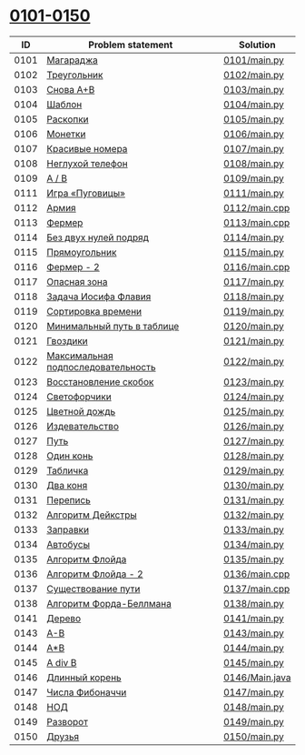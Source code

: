 # [0101-0150](http://acmp.ru/index.asp?main=tasks&str=%20&page=2&id_type=0)

| ID   | Problem statement                                                                    | Solution                         |
|------|--------------------------------------------------------------------------------------|----------------------------------|
| 0101 | [Магараджа](http://acmp.ru/index.asp?main=task&id_task=101)                          | [0101/main.py](0101/main.py)     |
| 0102 | [Треугольник](http://acmp.ru/index.asp?main=task&id_task=102)                        | [0102/main.py](0102/main.py)     |
| 0103 | [Снова A+B](http://acmp.ru/index.asp?main=task&id_task=103)                          | [0103/main.py](0103/main.py)     |
| 0104 | [Шаблон](http://acmp.ru/index.asp?main=task&id_task=104)                             | [0104/main.py](0104/main.py)     |
| 0105 | [Раскопки](http://acmp.ru/index.asp?main=task&id_task=105)                           | [0105/main.py](0105/main.py)     |
| 0106 | [Монетки](http://acmp.ru/index.asp?main=task&id_task=106)                            | [0106/main.py](0106/main.py)     |
| 0107 | [Красивые номера](http://acmp.ru/index.asp?main=task&id_task=107)                    | [0107/main.py](0107/main.py)     |
| 0108 | [Неглухой телефон](http://acmp.ru/index.asp?main=task&id_task=108)                   | [0108/main.py](0108/main.py)     |
| 0109 | [A / B](http://acmp.ru/index.asp?main=task&id_task=109)                              | [0109/main.py](0109/main.py)     |
| 0111 | [Игра «Пуговицы»](http://acmp.ru/index.asp?main=task&id_task=111)                    | [0111/main.py](0111/main.py)     |
| 0112 | [Армия](http://acmp.ru/index.asp?main=task&id_task=112)                              | [0112/main.cpp](0112/main.cpp)   |
| 0113 | [Фермер](http://acmp.ru/index.asp?main=task&id_task=113)                             | [0113/main.cpp](0113/main.cpp)   |
| 0114 | [Без двух нулей подряд](http://acmp.ru/index.asp?main=task&id_task=114)              | [0114/main.py](0114/main.py)     |
| 0115 | [Прямоугольник](http://acmp.ru/index.asp?main=task&id_task=115)                      | [0115/main.py](0115/main.py)     |
| 0116 | [Фермер - 2](http://acmp.ru/index.asp?main=task&id_task=116)                         | [0116/main.cpp](0116/main.cpp)   |
| 0117 | [Опасная зона](http://acmp.ru/index.asp?main=task&id_task=117)                       | [0117/main.py](0117/main.py)     |
| 0118 | [Задача Иосифа Флавия](http://acmp.ru/index.asp?main=task&id_task=118)               | [0118/main.py](0118/main.py)     |
| 0119 | [Сортировка времени](http://acmp.ru/index.asp?main=task&id_task=119)                 | [0119/main.py](0119/main.py)     |
| 0120 | [Минимальный путь в таблице](http://acmp.ru/index.asp?main=task&id_task=120)         | [0120/main.py](0120/main.py)     |
| 0121 | [Гвоздики](http://acmp.ru/index.asp?main=task&id_task=121)                           | [0121/main.py](0121/main.py)     |
| 0122 | [Максимальная подпоследовательность](http://acmp.ru/index.asp?main=task&id_task=122) | [0122/main.py](0122/main.py)     |
| 0123 | [Восстановление скобок](http://acmp.ru/index.asp?main=task&id_task=123)              | [0123/main.py](0123/main.py)     |
| 0124 | [Светофорчики](http://acmp.ru/index.asp?main=task&id_task=124)                       | [0124/main.py](0124/main.py)     |
| 0125 | [Цветной дождь](http://acmp.ru/index.asp?main=task&id_task=125)                      | [0125/main.py](0125/main.py)     |
| 0126 | [Издевательство](http://acmp.ru/index.asp?main=task&id_task=126)                     | [0126/main.py](0126/main.py)     |
| 0127 | [Путь](http://acmp.ru/index.asp?main=task&id_task=127)                               | [0127/main.py](0127/main.py)     |
| 0128 | [Один конь](http://acmp.ru/index.asp?main=task&id_task=128)                          | [0128/main.py](0128/main.py)     |
| 0129 | [Табличка](http://acmp.ru/index.asp?main=task&id_task=129)                           | [0129/main.py](0129/main.py)     |
| 0130 | [Два коня](http://acmp.ru/index.asp?main=task&id_task=130)                           | [0130/main.py](0130/main.py)     |
| 0131 | [Перепись](http://acmp.ru/index.asp?main=task&id_task=131)                           | [0131/main.py](0131/main.py)     |
| 0132 | [Алгоритм Дейкстры](http://acmp.ru/index.asp?main=task&id_task=132)                  | [0132/main.py](0132/main.py)     |
| 0133 | [Заправки](http://acmp.ru/index.asp?main=task&id_task=133)                           | [0133/main.py](0133/main.py)     |
| 0134 | [Автобусы](http://acmp.ru/index.asp?main=task&id_task=134)                           | [0134/main.py](0134/main.py)     |
| 0135 | [Алгоритм Флойда](http://acmp.ru/index.asp?main=task&id_task=135)                    | [0135/main.py](0135/main.py)     |
| 0136 | [Алгоритм Флойда - 2](http://acmp.ru/index.asp?main=task&id_task=136)                | [0136/main.cpp](0136/main.cpp)   |
| 0137 | [Существование пути](http://acmp.ru/index.asp?main=task&id_task=137)                 | [0137/main.cpp](0137/main.cpp)   |
| 0138 | [Алгоритм Форда-Беллмана](http://acmp.ru/index.asp?main=task&id_task=138)            | [0138/main.py](0138/main.py)     |
| 0141 | [Дерево](http://acmp.ru/index.asp?main=task&id_task=141)                             | [0141/main.py](0141/main.py)     |
| 0143 | [A-B](http://acmp.ru/index.asp?main=task&id_task=143)                                | [0143/main.py](0143/main.py)     |
| 0144 | [A*B](http://acmp.ru/index.asp?main=task&id_task=144)                                | [0144/main.py](0144/main.py)     |
| 0145 | [A div B](http://acmp.ru/index.asp?main=task&id_task=145)                            | [0145/main.py](0145/main.py)     |
| 0146 | [Длинный корень](http://acmp.ru/index.asp?main=task&id_task=146)                     | [0146/Main.java](0146/Main.java) |
| 0147 | [Числа Фибоначчи](http://acmp.ru/index.asp?main=task&id_task=147)                    | [0147/main.py](0147/main.py)     |
| 0148 | [НОД](http://acmp.ru/index.asp?main=task&id_task=148)                                | [0148/main.py](0148/main.py)     |
| 0149 | [Разворот](http://acmp.ru/index.asp?main=task&id_task=149)                           | [0149/main.py](0149/main.py)     |
| 0150 | [Друзья](http://acmp.ru/index.asp?main=task&id_task=150)                             | [0150/main.py](0150/main.py)     |

